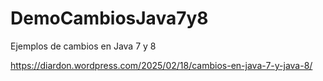 # DemoCambiosJava7y8
Ejemplos de cambios en Java 7 y 8

https://diardon.wordpress.com/2025/02/18/cambios-en-java-7-y-java-8/
